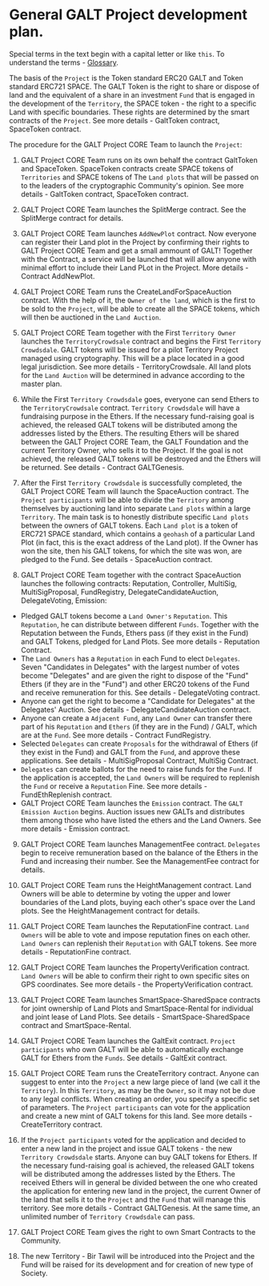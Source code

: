 # General GALT Project development plan.

Special terms in the text begin with a capital letter or like `this`. To understand the terms - [Glossary](https://github.com/andromedaspace/galtproject-docs/blob/master/eng/Glossary.md).

The basis of the `Project` is the Token standard ERC20 GALT and Token standard ERC721 SPACE. The GALT Token is the right to share or dispose of land and the equivalent of a share in an investment  `Fund` that is engaged in the development of the `Territory`, the SPACE token - the right to a specific Land with specific boundaries. These rights are determined by the smart contracts of the `Project`. See more details - GaltToken contract, SpaceToken contract.

The procedure for the GALT Project CORE Team to launch the `Project`:

1. GALT Project CORE Team runs on its own behalf the contract GaltToken and SpaceToken. SpaceToken contracts create SPACE tokens of `Territories` and SPACE tokens of The `Land plots` that will be passed on to the leaders of the cryptographic Community's opinion. See more details - GaltToken contract, SpaceToken contract.

2. GALT Project CORE Team launches the SplitMerge contract. See the SplitMerge contract for details.

3. GALT Project CORE Team launches `AddNewPlot` contract. Now everyone can register their Land plot in the Project by confirming their rights to GALT Project CORE Team and get a small ammount of GALT! Together with the Contract, a service will be launched that will allow anyone with minimal effort to include their Land PLot in the Project. More details - Contract AddNewPlot.

4. GALT Project CORE Team runs the CreateLandForSpaceAuction contract. With the help of it, the `Owner of the land`, which is the first to be sold to the `Project`, will be able to create all the SPACE tokens, which will then be auctioned in the `Land Auction`.

5. GALT Project CORE Team together with the First `Territory Owner` launches the `TerritoryCrowdsale` contract and begins the First  `Territory Crowdsdale`. GALT tokens will be issued for a pilot Territory Project managed using cryptography. This will be a place located in a good legal jurisdiction. See more details - TerritoryCrowdsale. All land plots for the `Land Auction` will be determined in advance according to the master plan.

6. While the First `Territory Crowdsdale` goes, everyone can send Ethers to the `TerritoryCrowdsale` contract. `Territory Crowdsdale`  will have a fundraising purpose in the Ethers. If the necessary fund-raising goal is achieved, the released GALT tokens will be distributed among the addresses listed by the Ethers. The resulting Ethers will be shared between the GALT Project CORE Team, the GALT Foundation and the current Territory Owner, who sells it to the Project. If the goal is not achieved, the released GALT tokens will be destroyed and the Ethers will be returned. See details - Contract GALTGenesis.

7. After the First `Territory Crowdsdale` is successfully completed, the GALT Project CORE Team will launch the SpaceAuction contract. The `Project participants` will be able to divide the `Territory` among themselves by auctioning land into separate `Land plots` within a large `Territory`. The main task is to honestly distribute specific `Land plots` between the owners of GALT tokens. Each `Land plot` is a token of ERC721 SPACE standard, which contains a `geohash` of a particular Land Plot (in fact, this is the exact address of the Land plot). If the Owner has won the site, then his GALT tokens, for which the site was won, are pledged to the Fund. See details - SpaceAuction contract.

8. GALT Project CORE Team together with the contract SpaceAuction launches the following contracts: Reputation, Controller, MultiSig, MultiSigProposal, FundRegistry, DelegateCandidateAuction, DelegateVoting, Emission:
- Pledged GALT tokens become a `Land Owner's` `Reputation`. This `Reputation`, he can distribute between different `Funds`. Together with the Reputation between the Funds, Ethers pass (if they exist in the Fund) and GALT Tokens, pledged for Land Plots. See more details - Reputation Contract.
- The `Land Owners` has a `Reputation` in each Fund to elect `Delegates`. Seven "Candidates in Delegates" with the largest number of votes become "Delegates" and are given the right to dispose of the "Fund" Ethers (if they are in the "Fund") and other ERC20 tokens of the Fund and receive remuneration for this. See details - DelegateVoting contract.
- Anyone can get the right to become a "Candidate for Delegates" at the Delegates' Auction. See details - DelegateCandidateAuction contract.
- Anyone can create a `Adjacent Fund`, any `Land Owner` can transfer there part of his `Reputation` and `Ethers` (if they are in the Fund) / GALT, which are at the `Fund`. See more details - Contract FundRegistry.
- Selected `Delegates` can create `Proposals` for the withdrawal of Ethers (if they exist in the Fund) and GALT from the `Fund`, and approve these applications. See details - MultiSigProposal Contract, MultiSig Contract.
- `Delegates` can create ballots for the need to raise funds for the `Fund`. If the application is accepted, the `Land Owners` will be required to replenish the `Fund` or receive a `Reputation` Fine. See more details - FundEthReplenish contract.
- GALT Project CORE Team launches the `Emission` contract. The `GALT Emission Auction` begins. Auction issues new GALTs and distributes them among those who have listed the ethers and the Land Owners. See more details - Emission contract.

9. GALT Project CORE Team launches ManagementFee contract. `Delegates` begin to receive remuneration based on the balance of the Ethers in the Fund and increasing their number. See the ManagementFee contract for details.

10. GALT Project CORE Team runs the HeightManagement contract. Land Owners will be able to determine by voting the upper and lower boundaries of the Land plots, buying each other's space over the Land plots. See the HeightManagement contract for details.

11. GALT Project CORE Team launches the ReputationFine contract. `Land Owners` will be able to vote and impose reputation fines on each other. `Land Owners` can replenish their `Reputation` with GALT tokens. See more details - ReputationFine contract.

12. GALT Project CORE Team launches the PropertyVerification contract. `Land Owners` will be able to confirm their right to own specific sites on GPS coordinates. See more details - the PropertyVerification contract.

13. GALT Project CORE Team launches SmartSpace-SharedSpace contracts for joint ownership of Land Plots and SmartSpace-Rental for individual and joint lease of Land Plots. See details - SmartSpace-SharedSpace contract and SmartSpace-Rental.

14. GALT Project CORE Team launches the GaltExit contract. `Project participants` who own GALT will be able to automatically exchange GALT for Ethers from the `Funds`. See details - GaltExit contract.

15. GALT Project CORE Team runs the CreateTerritory contract. Anyone can suggest to enter into the `Project` a new large piece of land (we call it the `Territory`). In this `Territory`, as may be the `Owner`, so it may not be due to any legal conflicts. When creating an order, you specify a specific set of parameters. The `Project participants` can vote for the application and create a new mint of GALT tokens for this land. See more details - CreateTerritory contract.

16. If the `Project participants` voted for the application and decided to enter a new land in the project and issue GALT tokens - the new `Territory Crowdsdale` starts. Anyone can buy GALT tokens for Ethers. If the necessary fund-raising goal is achieved, the released GALT tokens will be distributed among the addresses listed by the Ethers. The received Ethers will in general be divided between the one who created the application for entering new land in the project, the current Owner of the land that sells it to the `Project` and the `Fund` that will manage this territory. See more details - Contract GALTGenesis. At the same time, an unlimited number of `Territory Crowdsdale` can pass.

17. GALT Project CORE Team gives the right to own Smart Contracts to the Community.

18. The new Territory - Bir Tawil will be introduced into the Project and the Fund will be raised for its development and for creation of new type of Society.

